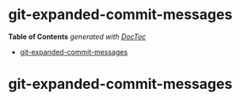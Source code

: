 

# git-expanded-commit-messages


<!-- START doctoc generated TOC please keep comment here to allow auto update -->
<!-- DON'T EDIT THIS SECTION, INSTEAD RE-RUN doctoc TO UPDATE -->
**Table of Contents**  *generated with [DocToc](https://github.com/thlorenz/doctoc)*

- [git-expanded-commit-messages](#git-expanded-commit-messages)

<!-- END doctoc generated TOC please keep comment here to allow auto update -->



# git-expanded-commit-messages


